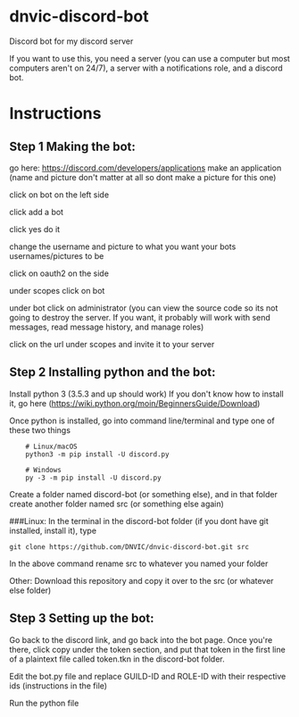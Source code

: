 # dnvic-discord-bot
Discord bot for my discord server

If you want to use this, you need a server (you can use a computer but most computers aren't on 24/7), a server with a notifications role, and a discord bot.

# Instructions

## Step 1 Making the bot:

go here: https://discord.com/developers/applications 
make an application (name and picture don't matter at all so dont make a picture for this one) 

click on bot on the left side 

click add a bot 

click yes do it 

change the username and picture to what you want your bots usernames/pictures to be 

click on oauth2 on the side 

under scopes click on bot 

under bot click on administrator (you can view the source code so its not going to destroy the server. If you want, it probably will work with send messages, read message history, and manage roles) 

click on the url under scopes and invite it to your server 

## Step 2 Installing python and the bot:

Install python 3 (3.5.3 and up should work)
If you don't know how to install it, go here (https://wiki.python.org/moin/BeginnersGuide/Download)


Once python is installed, go into command line/terminal and type one of these two things
```
    # Linux/macOS
    python3 -m pip install -U discord.py

    # Windows
    py -3 -m pip install -U discord.py
```
Create a folder named discord-bot (or something else), and in that folder create another folder named src (or something else again)

###Linux:
In the terminal in the discord-bot folder (if you dont have git installed, install it), type 
```
git clone https://github.com/DNVIC/dnvic-discord-bot.git src
```
In the above command rename src to whatever you named your folder

Other:
Download this repository and copy it over to the src (or whatever else folder)

## Step 3 Setting up the bot:

Go back to the discord link, and go back into the bot page. Once you're there, click copy under the token section, and put that token in the first line of a plaintext file called token.tkn in the discord-bot folder.

Edit the bot.py file and replace GUILD-ID and ROLE-ID with their respective ids (instructions in the file)

Run the python file
